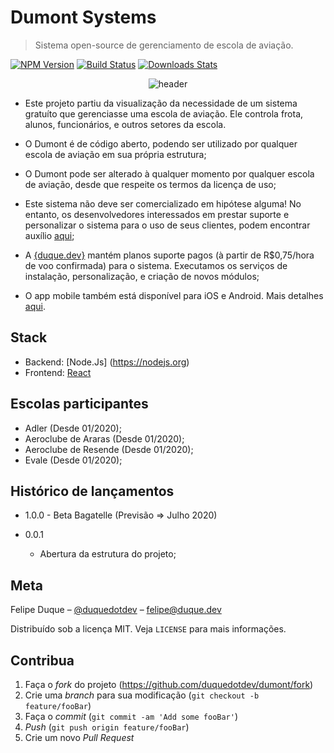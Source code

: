 # Dumont Systems
> Sistema open-source de gerenciamento de escola de aviação.

[![NPM Version][npm-image]][npm-url]
[![Build Status][travis-image]][travis-url]
[![Downloads Stats][npm-downloads]][npm-url]

<center><img src="https://duque.dev/images/laptop_1.png" alt="header" border="0"></a></center>

* Este projeto partiu da visualização da necessidade de um sistema gratuíto que gerenciasse uma escola de aviação. Ele controla frota, alunos, funcionários, e outros setores da escola.

* O Dumont é de código aberto, podendo ser utilizado por qualquer escola de aviação em sua própria estrutura;

* O Dumont pode ser alterado à qualquer momento por qualquer escola de aviação, desde que respeite os termos da licença de uso;

* Este sistema não deve ser comercializado em hipótese alguma! No entanto, os desenvolvedores interessados em prestar suporte e personalizar o sistema para o uso de seus clientes, podem encontrar auxílio [aqui](https://duque.dev);

* A [{duque.dev}](https://duque.dev) mantém planos suporte pagos (à partir de R$0,75/hora de voo confirmada) para o sistema. Executamos os serviços de instalação, personalização, e criação de novos módulos;

* O app mobile também está disponível para iOS e Android. Mais detalhes [aqui](https://dumont.systems/mobile).


## Stack

* Backend: [Node.Js] (https://nodejs.org)
* Frontend: [React](https://pt-br.reactjs.org)

## Escolas participantes 

* Adler (Desde 01/2020);
* Aeroclube de Araras (Desde 01/2020);
* Aeroclube de Resende (Desde 01/2020);
* Evale (Desde 01/2020);

## Histórico de lançamentos

* 1.0.0 - Beta Bagatelle (Previsão => Julho 2020)

* 0.0.1
    * Abertura da estrutura do projeto;

## Meta

Felipe Duque – [@duquedotdev](https://twitter.com/duquedotdev) – felipe@duque.dev

Distribuído sob a licença MIT. Veja `LICENSE` para mais informações.

## Contribua

1. Faça o _fork_ do projeto (<https://github.com/duquedotdev/dumont/fork>)
2. Crie uma _branch_ para sua modificação (`git checkout -b feature/fooBar`)
3. Faça o _commit_ (`git commit -am 'Add some fooBar'`)
4. _Push_ (`git push origin feature/fooBar`)
5. Crie um novo _Pull Request_

[npm-image]: https://img.shields.io/npm/v/datadog-metrics.svg?style=flat-square
[npm-url]: https://npmjs.org/package/datadog-metrics
[npm-downloads]: https://img.shields.io/npm/dm/datadog-metrics.svg?style=flat-square
[travis-image]: https://img.shields.io/travis/dbader/node-datadog-metrics/master.svg?style=flat-square
[travis-url]: https://travis-ci.org/dbader/node-datadog-metrics
[wiki]: https://github.com/seunome/seuprojeto/wiki
